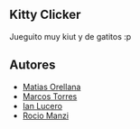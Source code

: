 ## Kitty Clicker
Jueguito muy kiut y de gatitos :p

## Autores
- [Matias Orellana](https://github.com/OrellanaMatias)
- [Marcos Torres](https://github.com/mrtorres7)
- [Ian Lucero](https://github.com/Lexotanill)
- [Rocio Manzi](https://github.com/rociomanzi)
